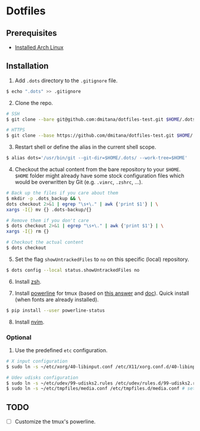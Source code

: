 # Dotfiles

## Prerequisites
* [Installed Arch Linux](https://github.com/dmitana/dotfiles-test/wiki/Arch-Linux-Setup) 

## Installation
1. Add `.dots` directory to the `.gitignore` file.
```bash
$ echo ".dots" >> .gitignore
```

2. Clone the repo.
```bash
# SSH
$ git clone --bare git@github.com:dmitana/dotfiles-test.git $HOME/.dots

# HTTPS
$ git clone --base https://github.com/dmitana/dotfiles-test.git $HOME/.dots
```

3. Restart shell or define the alias in the current shell scope.
```bash
$ alias dots='/usr/bin/git --git-dir=$HOME/.dots/ --work-tree=$HOME'
```

4. Checkout the actual content from the bare repository to your `$HOME`. `$HOME` folder might already have some stock configuration files which would be overwritten by Git (e.g. `.vimrc`, `.zshrc`, ...).
```bash
# Back up the files if you care about them
$ mkdir -p .dots_backup && \
dots checkout 2>&1 | egrep "\s+\." | awk {'print $1'} | \
xargs -I{} mv {} .dots-backup/{}

# Remove them if you don't care
$ dots checkout 2>&1 | egrep "\s+\." | awk {'print $1'} | \
xargs -I{} rm {}

# Checkout the actual content
$ dots checkout
```

5. Set the flag `showUntrackedFiles` to `no` on this specific (local) repository.
```bash
$ dots config --local status.showUntrackedFiles no
```

6. Install [zsh](.oh-my-zsh/custom).

7. Install [powerline](https://github.com/powerline/powerline) for tmux (based on [this answer](https://askubuntu.com/questions/283908/how-can-i-install-and-use-powerline-plugin) and [doc](https://powerline.readthedocs.io/en/latest/overview.html)). Quick install (when fonts are already installed).
```bash
$ pip install --user powerline-status
```

8. Install [nvim](.config/nvim).

### Optional
1. Use the predefined `etc` configuration.
```bash
# X input configuration
$ sudo ln -s ~/etc/xorg/40-libinput.conf /etc/X11/xorg.conf.d/40-libinput.conf

# Udev udisks configuration
$ sudo ln -s ~/etc/udev/99-udisks2.rules /etc/udev/rules.d/99-udisks2.rules
$ sudo ln -s ~/etc/tmpfiles/media.conf /etc/tmpfiles.d/media.conf # set mount directory to the /media/$USER instead of /run/media/$USER
```

## TODO
- [ ] Customize the tmux's powerline.

